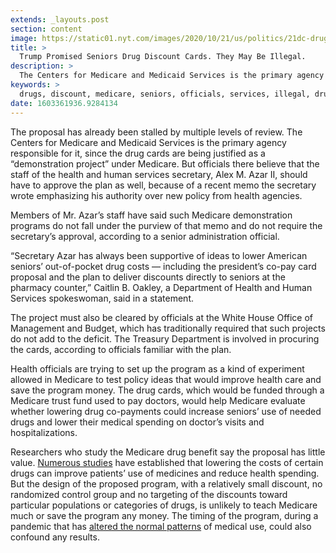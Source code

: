 ```yaml
--- 
extends: _layouts.post 
section: content 
image: https://static01.nyt.com/images/2020/10/21/us/politics/21dc-drugcards-1/21dc-drugcards-1-facebookJumbo.jpg 
title: > 
  Trump Promised Seniors Drug Discount Cards. They May Be Illegal. 
description: > 
  The Centers for Medicare and Medicaid Services is the primary agency responsible for it, since the drug cards are being justified as a “demonstration project” under Medicare.The Treasury Department is involved in procuring the cards, according to officials familiar with the plan.The drug cards, which would be funded through a Medicare trust fund used to pay doctors, would help Medicare evaluate whether lowering drug co-payments could increase seniors’ use of needed drugs and lower their medical spending on doctor’s visits and hospitalizations.Researchers who study the Medicare drug benefit say the proposal has little value.Numerous studies have established that lowering the costs of certain drugs can improve patients’ use of medicines and reduce health spending. 
keywords: > 
  drugs, discount, medicare, seniors, officials, services, illegal, drug, cards, promised, program, trump, proposal, health 
date: 1603361936.9284134 
--- 
```

<div><p class="css-158dogj evys1bk0">The proposal has already been stalled by multiple levels of review. The Centers for Medicare and Medicaid Services is the primary agency responsible for it, since the drug cards are being justified as a &#8220;demonstration project&#8221; under Medicare. But officials there believe that the staff of the health and human services secretary, Alex M. Azar II, should have to approve the plan as well, because of a recent memo the secretary wrote emphasizing his authority over new policy from health agencies.</p><p class="css-158dogj evys1bk0">Members of Mr. Azar&#8217;s staff have said such Medicare demonstration programs do not fall under the purview of that memo and do not require the secretary&#8217;s approval, according to a senior administration official.</p><p class="css-158dogj evys1bk0">&#8220;Secretary Azar has always been supportive of ideas to lower American seniors&#8217; out-of-pocket drug costs &#8212; including the president&#8217;s co-pay card proposal and the plan to deliver discounts directly to seniors at the pharmacy counter,&#8221; Caitlin B. Oakley, a Department of Health and Human Services spokeswoman, said in a statement.</p><p class="css-158dogj evys1bk0">The project must also be cleared by officials at the White House Office of Management and Budget, which has traditionally required that such projects do not add to the deficit. The Treasury Department is involved in procuring the cards, according to officials familiar with the plan.</p><p class="css-158dogj evys1bk0">Health officials are trying to set up the program as a kind of experiment allowed in Medicare to test policy ideas that would improve health care and save the program money. The drug cards, which would be funded through a Medicare trust fund used to pay doctors, would help Medicare evaluate whether lowering drug co-payments could increase seniors&#8217; use of needed drugs and lower their medical spending on doctor&#8217;s visits and hospitalizations.</p><p class="css-158dogj evys1bk0">Researchers who study the Medicare drug benefit say the proposal has little value. <a class="css-1g7m0tk" href="https://scholar.google.com/scholar?as_sdt=1,9&amp;q=copayment+medication+adherence&amp;hl=en&amp;as_vis=1" title="" rel="noopener noreferrer" target="_blank">Numerous studies</a> have established that lowering the costs of certain drugs can improve patients&#8217; use of medicines and reduce health spending. But the design of the proposed program, with a relatively small discount, no randomized control group and no targeting of the discounts toward particular populations or categories of drugs, is unlikely to teach Medicare much or save the program any money. The timing of the program, during a pandemic that has <a class="css-1g7m0tk" href="https://www.nytimes.com/2020/09/11/upshot/pandemic-decline-preventive-care.html" title="">altered the normal patterns</a> of medical use, could also confound any results.</p></div>